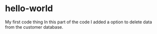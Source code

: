 # hello-world
My first code thing
In this part of the code I added a option to delete data from the customer database.
